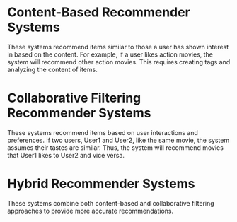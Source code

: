 
# Content-Based Recommender Systems
 These systems recommend items similar to those a user has shown interest in based on the content. For example, if a user likes action movies, the system will recommend other action movies. This requires creating tags and analyzing the content of items.

# Collaborative Filtering Recommender Systems
These systems recommend items based on user interactions and preferences. If two users, User1 and User2, like the same movie, the system assumes their tastes are similar. Thus, the system will recommend movies that User1 likes to User2 and vice versa.

# Hybrid Recommender Systems
These systems combine both content-based and collaborative filtering approaches to provide more accurate recommendations.